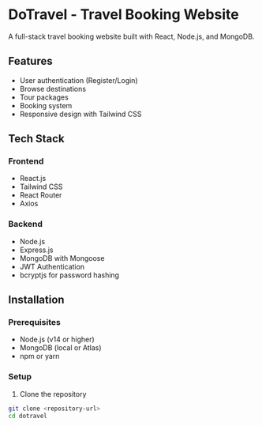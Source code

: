 # DoTravel - Travel Booking Website

A full-stack travel booking website built with React, Node.js, and MongoDB.

## Features

- User authentication (Register/Login)
- Browse destinations
- Tour packages
- Booking system
- Responsive design with Tailwind CSS

## Tech Stack

### Frontend
- React.js
- Tailwind CSS
- React Router
- Axios

### Backend
- Node.js
- Express.js
- MongoDB with Mongoose
- JWT Authentication
- bcryptjs for password hashing

## Installation

### Prerequisites
- Node.js (v14 or higher)
- MongoDB (local or Atlas)
- npm or yarn

### Setup

1. Clone the repository
```bash
git clone <repository-url>
cd dotravel